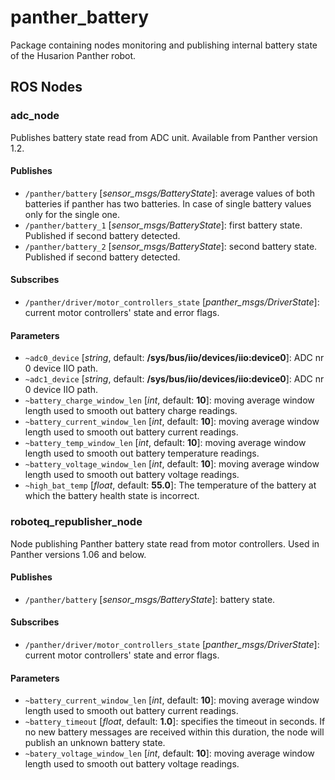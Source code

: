 # panther_battery

Package containing nodes monitoring and publishing internal battery state of the Husarion Panther robot.

## ROS Nodes

### adc_node

Publishes battery state read from ADC unit. Available from Panther version 1.2.

#### Publishes

- `/panther/battery` [*sensor_msgs/BatteryState*]: average values of both batteries if panther has two batteries. In case of single battery values only for the single one.
- `/panther/battery_1` [*sensor_msgs/BatteryState*]: first battery state. Published if second battery detected.
- `/panther/battery_2` [*sensor_msgs/BatteryState*]: second battery state. Published if second battery detected.

#### Subscribes

- `/panther/driver/motor_controllers_state` [*panther_msgs/DriverState*]: current motor controllers' state and error flags.

#### Parameters

- `~adc0_device` [*string*, default: **/sys/bus/iio/devices/iio:device0**]: ADC nr 0 device IIO path.
- `~adc1_device` [*string*, default: **/sys/bus/iio/devices/iio:device0**]: ADC nr 0 device IIO path.
- `~battery_charge_window_len` [*int*, default: **10**]: moving average window length used to smooth out battery charge readings.
- `~battery_current_window_len` [*int*, default: **10**]: moving average window length used to smooth out battery current readings.
- `~battery_temp_window_len` [*int*, default: **10**]: moving average window length used to smooth out battery temperature readings.
- `~battery_voltage_window_len` [*int*, default: **10**]: moving average window length used to smooth out battery voltage readings.
- `~high_bat_temp` [*float*, default: **55.0**]: The temperature of the battery at which the battery health state is incorrect.

### roboteq_republisher_node

Node publishing Panther battery state read from motor controllers. Used in Panther versions 1.06 and below.

#### Publishes

- `/panther/battery` [*sensor_msgs/BatteryState*]: battery state.

#### Subscribes

- `/panther/driver/motor_controllers_state` [*panther_msgs/DriverState*]: current motor controllers' state and error flags.

#### Parameters

- `~battery_current_window_len` [*int*, default: **10**]: moving average window length used to smooth out battery current readings.
- `~battery_timeout` [*float*, default: **1.0**]: specifies the timeout in seconds. If no new battery messages are received within this duration, the node will publish an unknown battery state.
- `~batery_voltage_window_len` [*int*, default: **10**]: moving average window length used to smooth out battery voltage readings.